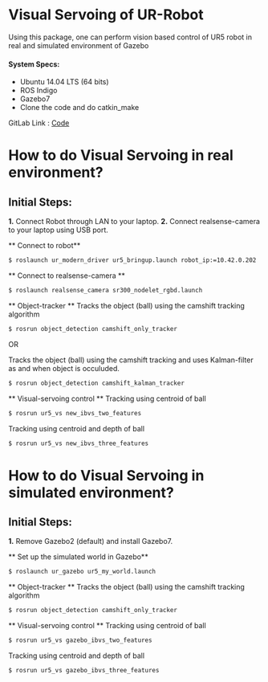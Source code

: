 # Visual Servoing of UR-Robot
Using this package, one can perform vision based control of UR5 robot in  real and simulated environment of Gazebo

#### System Specs:
- Ubuntu 14.04 LTS (64 bits)
- ROS Indigo
- Gazebo7
- Clone the code and do catkin_make

GitLab Link : [Code](https://www.google.com)

# How to do Visual Servoing in real environment?

## Initial Steps:
**1.** Connect Robot through LAN to your laptop.
**2.** Connect realsense-camera to your laptop using USB port. 

** Connect to robot**
```sh
$ roslaunch ur_modern_driver ur5_bringup.launch robot_ip:=10.42.0.202
```

** Connect to realsense-camera ** 
```sh
$ roslaunch realsense_camera sr300_nodelet_rgbd.launch
```

** Object-tracker **
Tracks the object (ball) using the camshift tracking algorithm
```sh
$ rosrun object_detection camshift_only_tracker
```
OR

Tracks the object (ball) using the camshift tracking and uses Kalman-filter as and when object is occuluded.
```sh
$ rosrun object_detection camshift_kalman_tracker
```

** Visual-servoing control **
Tracking using centroid of ball
```sh
$ rosrun ur5_vs new_ibvs_two_features
```
Tracking using centroid and depth of ball
```sh
$ rosrun ur5_vs new_ibvs_three_features
```

# How to do Visual Servoing in simulated environment?

## Initial Steps:
**1.** Remove Gazebo2 (default) and install Gazebo7.

** Set up the simulated world in Gazebo**
```sh
$ roslaunch ur_gazebo ur5_my_world.launch
```

** Object-tracker **
Tracks the object (ball) using the camshift tracking algorithm
```sh
$ rosrun object_detection camshift_only_tracker
```

** Visual-servoing control **
Tracking using centroid of ball
```sh
$ rosrun ur5_vs gazebo_ibvs_two_features
```
Tracking using centroid and depth of ball
```sh
$ rosrun ur5_vs gazebo_ibvs_three_features
```
